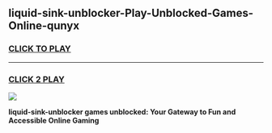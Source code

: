 
## liquid-sink-unblocker-Play-Unblocked-Games-Online-qunyx
<h3>
<a href="https://premium76.site?title=liquid-sink-unblocker&ref=25A">CLICK TO PLAY</a></h3>
<hr>

<h3>
<a href="https://premium76.site?title=liquid-sink-unblocker&ref=25A">CLICK 2 PLAY</a>
  
</h3>

<a href="https://premium76.site?title=liquid-sink-unblocker&ref=25A"><img src="https://clearcache.store/games.png"></a>


**liquid-sink-unblocker games unblocked: Your Gateway to Fun and Accessible Online Gaming**
